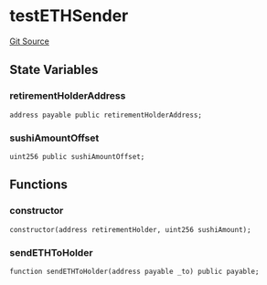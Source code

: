 # testETHSender
[Git Source](https://github.com/KlimaDAO/klimadao-solidity/blob/b4fb0f4685d5fe4c80ffc162389dfe0abdfe9f39/src/integrations/sushixklima/TestETHSender.sol)


## State Variables
### retirementHolderAddress

```solidity
address payable public retirementHolderAddress;
```


### sushiAmountOffset

```solidity
uint256 public sushiAmountOffset;
```


## Functions
### constructor


```solidity
constructor(address retirementHolder, uint256 sushiAmount);
```

### sendETHToHolder


```solidity
function sendETHToHolder(address payable _to) public payable;
```

